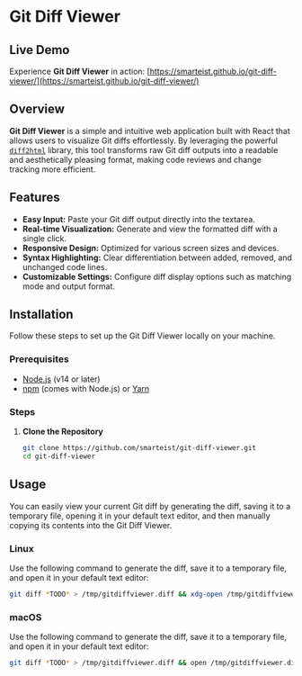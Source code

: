 # Git Diff Viewer

## Live Demo

Experience **Git Diff Viewer** in action: [https://smarteist.github.io/git-diff-viewer/](https://smarteist.github.io/git-diff-viewer/)

## Overview

**Git Diff Viewer** is a simple and intuitive web application built with React that allows users to visualize Git diffs effortlessly. By leveraging the powerful [`diff2html`](https://diff2html.xyz/) library, this tool transforms raw Git diff outputs into a readable and aesthetically pleasing format, making code reviews and change tracking more efficient.

## Features

- **Easy Input:** Paste your Git diff output directly into the textarea.
- **Real-time Visualization:** Generate and view the formatted diff with a single click.
- **Responsive Design:** Optimized for various screen sizes and devices.
- **Syntax Highlighting:** Clear differentiation between added, removed, and unchanged code lines.
- **Customizable Settings:** Configure diff display options such as matching mode and output format.

## Installation

Follow these steps to set up the Git Diff Viewer locally on your machine.

### Prerequisites

- [Node.js](https://nodejs.org/) (v14 or later)
- [npm](https://www.npmjs.com/) (comes with Node.js) or [Yarn](https://yarnpkg.com/)

### Steps

1. **Clone the Repository**

   ```bash
   git clone https://github.com/smarteist/git-diff-viewer.git
   cd git-diff-viewer


## Usage

You can easily view your current Git diff by generating the diff, saving it to a temporary file, opening it in your default text editor, and then manually copying its contents into the Git Diff Viewer.

### Linux

Use the following command to generate the diff, save it to a temporary file, and open it in your default text editor:

```bash
git diff *TODO* > /tmp/gitdiffviewer.diff && xdg-open /tmp/gitdiffviewer.diff
```

### macOS

Use the following command to generate the diff, save it to a temporary file, and open it in your default text editor:

```bash
git diff *TODO* > /tmp/gitdiffviewer.diff && open /tmp/gitdiffviewer.diff
```

